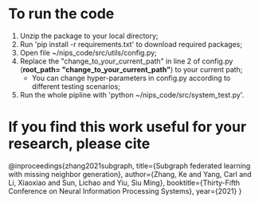 # To run the code
1. Unzip the package to your local directory;
2. Run 'pip install -r requirements.txt' to download required packages;
3. Open file ~/nips_code/src/utils/config.py;
4. Replace the "change_to_your_current_path" in line 2 of config.py
(**root_path= "change_to_your_current_path"**) to your current path;
    - You can change hyper-parameters in config.py according to different testing scenarios;
5. Run the whole pipline with 'python ~/nips_code/src/system_test.py'.


# If you find this work useful for your research, please cite

@inproceedings{zhang2021subgraph,
  title={Subgraph federated learning with missing neighbor generation},
  author={Zhang, Ke and Yang, Carl and Li, Xiaoxiao and Sun, Lichao and Yiu, Siu Ming},
  booktitle={Thirty-Fifth Conference on Neural Information Processing Systems},
  year={2021}
}

